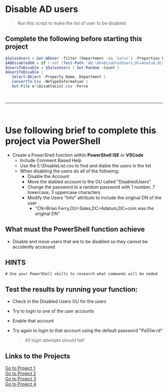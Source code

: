 
<!--
    <details><summary>Click for hint</summary><Strong> 

    ``` 
    HINT
    ```
    </Strong></details> 
    <details><summary>Click to see the answer</summary><Strong> 
    
    ```
    ANSWER
    ```

    </Strong></details> 
-->

# Disable AD users   

  > Run this script to make the list of user to be disabled 
 
## Complete the following before starting this project


  ```PowerShell
  $SalesUsers = Get-ADUser -filter {Department -eq 'Sales'} -Properties Department
  $ADDisabledOU = if (-not (Test-Path 'AD:\OU=DisabledUsers,DC=Adatum,DC=com')) {New-ADOrganizationalUnit   -Path 'DC=adatum,DC=com' -Name DisabledUsers} 
  $UsersToDisable = $SalesUsers | Get-Random -Count 5
  $UsersToDisable | 
     Select-Object -Property Name, Department | 
     ConvertTo-Csv -NoTypeInformation |
     Out-File e:\DisableList.csv -Force
  
  ```

<br>

---

<br>

# Use following brief to complete this project via PowerShell

- Create a PowerShell function within **PowerShell ISE** or **VSCode**
  - Include Comment Based Help
  - Use the E:\DisableList.csv to find and diable the users in the list
  - When disabling the users do all of the following:
    - Disable the Account
    - Move the diabled account to the OU called "DisabledUsers"
    - Change the password to a random password with 1 number, 7 lowercase, 3 uppercase characters
    - Modify the Users "Info" attribute to include the original DN of the user
      - "CN=Brian Ferry,OU=Sales,DC=Adatum,DC=com was the original DN"  


## What must the PowerShell function achieve

- Disable and move users that are to be disabled so they cannot be accidently accessed

## HINTS
```
# Use your PowerShell skills to research what commands will be neded

```

## Test the results by running your function:
   
- Check in the Disabled Users OU for the users
- Try to login to one of the user accounts
- Enable that account
- Try again to login to that account using the default password "Pa55w.rd"

  > All login attempts should fail!
   
<!--


### This solution provides the basic answer

<details><summary>Click to see the answer</summary><Strong> 
    
```
function Find-AssociatedGroupMembership {
  Param ($SamAccountName)
  function Get-MemberOf {
    Param($ADObject)
    $Groups = Get-ADPrincipalGroupMembership -Identity $ADObject
    foreach ($Group in $Groups) {
      $Group | Select-Object -Property Name,GroupScope
      Get-MemberOf -ADObject $Group
    }
  }
  $ADAccount = Get-ADUser -Identity $SamAccountName
  Get-MemberOf -ADObject $ADAccount
} 
    
```
    

</Strong></details> 

<br>

### This solution provides a better answer

<details><summary>Click to see an advanced answer</summary><Strong> 
    
```
function Find-AssociatedGroupMembership {
  Param ($SamAccountName)
  function Get-MemberOf {
    Param($ADObject)
    $Level++
    $Groups = Get-ADPrincipalGroupMembership -Identity $ADObject
    foreach ($Group in $Groups) {
      [PSCustomObject][Ordered]@{
        ObjectInGroup = $ADObject.SamAccountName
        Group = $Group.SamAccountName
        GroupScope = $Group.GroupScope
        Level = $Level
      }
      Get-MemberOf -ADObject $Group
    }
  }
  $Level = 0
  [System.Collections.ArrayList]$GroupMemberships = @()
  $ADAccount = Get-ADUser -Identity $SamAccountName
  $GroupInfo = Get-MemberOf -ADObject $ADAccount
  return $GroupInfo | Sort-Object -Property Level,ObjectInGroup,Group
} 
    
```

</Strong></details> 
-->


## Links to the Projects

[Go to Project 1](PSADProject1.md#create-new-users-in-active-directory-from-a-csv-file)<br>
[Go to Project 2](PSADProject2.md#restore-an-accidently-deleted-ad-user-account-from-the-recycle-bin)<br>
[Go to Project 3](PSADProject3.md#find-all-direct-and-indirect-groups-an-ad-user-is-a-member-of)<br>
[Go to Project 4](PSADProject4.md#disable-ad-users)<br>
